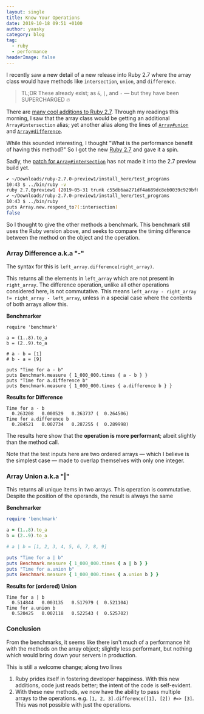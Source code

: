 ```yaml
---
layout: single
title: Know Your Operations
date: 2019-10-18 09:51 +0100
author: yaasky
category: blog
tag:
  - ruby
  - performance
headerImage: false
---
```


I recently saw a new detail of a new release into Ruby 2.7 where the array class would have methods like `intersection`, `union`, and `difference`.

> TL;DR These already exist; as `&`, `|`, and `-` — but they have been SUPERCHARGED 🔥

There are [many cool additions to Ruby 2.7][1]. Through my readings this morning, I saw that the array class would be getting an additional `Array#intersection` alias; yet another alias along the lines of [`Array#union`][3] and [`Array#difference`][4].

While this sounded interesting, I thought "What is the performance benefit of having this method?" So I got the new [Ruby 2.7][2] and gave it a spin.

Sadly, the [patch for `Array#intersection`][5] has not made it into the 2.7 preview build yet.

```sh
✔ ~/Downloads/ruby-2.7.0-preview1/install_here/test_programs
10:43 $ ../bin/ruby -v
ruby 2.7.0preview1 (2019-05-31 trunk c55db6aa271df4a689dc8eb0039c929bf6ed43ff) [x86_64-darwin18]
✔ ~/Downloads/ruby-2.7.0-preview1/install_here/test_programs
10:43 $ ../bin/ruby
puts Array.new.respond_to?(:intersection)
false
```

So I thought to give the other methods a benchmark. This benchmark still uses the Ruby version above, and seeks to compare the timing difference between the method on the object and the operation.

### Array Difference a.k.a "-"

The syntax for this is `left_array.difference(right_array)`.

This returns all the elements in `left_array` which are not present in `right_array`. The difference operation, unlike all other operations considered here, is not commutative. This means `left_array - right_array != right_array - left_array`, unless in a special case where the contents of both arrays allow this.

**Benchmarker**

```
require 'benchmark'

a = (1..8).to_a
b = (2..9).to_a

# a - b = [1]
# b - a = [9]

puts "Time for a - b"
puts Benchmark.measure { 1_000_000.times { a - b } }
puts "Time for a.difference b"
puts Benchmark.measure { 1_000_000.times { a.difference b } }
```

**Results for Difference**

```
Time for a - b
  0.263208   0.000529   0.263737 (  0.264506)
Time for a.difference b
  0.284521   0.002734   0.287255 (  0.289998)
```

The results here show that the **operation is more performant**; albeit slightly than the method call.

Note that the test inputs here are two ordered arrays — which I believe is the simplest case — made to overlap themselves with only one integer.

### Array Union a.k.a "|"

This returns all unique items in two arrays. This operation is commutative. Despite the position of the operands, the result is always the same

**Benchmarker**

```ruby
require 'benchmark'

a = (1..8).to_a
b = (2..9).to_a

# a | b = [1, 2, 3, 4, 5, 6, 7, 8, 9]

puts "Time for a | b"
puts Benchmark.measure { 1_000_000.times { a | b } }
puts "Time for a.union b"
puts Benchmark.measure { 1_000_000.times { a.union b } }
```

**Results for (ordered) Union**

```
Time for a | b
  0.514844   0.003135   0.517979 (  0.521104)
Time for a.union b
  0.520425   0.002118   0.522543 (  0.525702)
```

### Conclusion

From the benchmarks, it seems like there isn't much of a performance hit with the methods on the array object; slightly less performant, but nothing which would bring down your servers in production.

This is still a welcome change; along two lines

  1. Ruby prides itself in fostering developer happiness. With this new additions, code just reads better; the intent of the code is self-evident.
  2. With these new methods, we now have the ability to pass multiple arrays to the operations. e.g. `[1, 2, 3].difference([1], [2]) #=> [3]`. This was not possible with just the operations.


  [1]: https://www.ruby-lang.org/en/news/2019/05/30/ruby-2-7-0-preview1-released/
  [2]: https://cache.ruby-lang.org/pub/ruby/2.7/ruby-2.7.0-preview1.tar.gz
  [3]: https://ruby-doc.org/core-2.6.3/Array.html#method-i-union
  [4]: https://ruby-doc.org/core-2.6.3/Array.html#method-i-difference
  [5]: https://github.com/ruby/ruby/pull/2533/files
